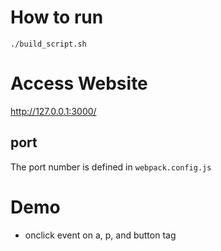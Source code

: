 # How to run
```
./build_script.sh
```

# Access Website
http://127.0.0.1:3000/

## port
The port number is defined in `webpack.config.js`

# Demo
* onclick event on a, p, and button tag

